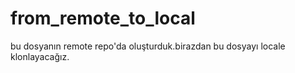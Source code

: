 # from_remote_to_local
bu dosyanın remote repo'da oluşturduk.birazdan bu dosyayı locale klonlayacağız.
